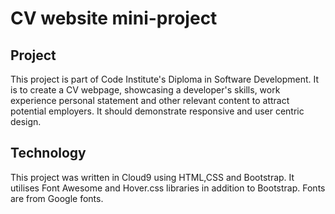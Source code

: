 # CV website mini-project
## Project
This project is part of Code Institute's Diploma in Software Development.
It is to create a CV webpage, showcasing a developer's skills, work experience
personal statement and other relevant content to attract potential employers.
It should demonstrate responsive and user centric design.
## Technology
This project was written in Cloud9 using HTML,CSS and Bootstrap.
It utilises Font Awesome and Hover.css libraries in addition to Bootstrap.
Fonts are from Google fonts.